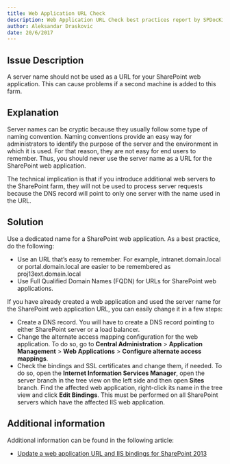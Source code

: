 ```yaml
---
title: Web Application URL Check
description: Web Application URL Check best practices report by SPDocKit checks if the server name was used a URL for the SharePoint web application. 
author: Aleksandar Draskovic
date: 20/6/2017
---
```

## Issue Description
A server name should not be used as a URL for your SharePoint web application. This can cause problems if a second machine is added to this farm.
## Explanation
Server names can be cryptic because they usually follow some type of naming convention. Naming conventions provide an easy way for administrators to identify the purpose of the server and the environment in which it is used. For that reason, they are not easy for end users to remember. Thus, you should never use the server name as a URL for the SharePoint web application.

The technical implication is that if you introduce additional web servers to the SharePoint farm, they will not be used to process server requests because the DNS record will point to only one server with the name used in the URL.
## Solution
Use a dedicated name for a SharePoint web application. As a best practice, do the following:
* Use an URL that’s easy to remember. For example, intranet.domain.local or portal.domain.local are easier to be remembered as proj13ext.domain.local
* Use Full Qualified Domain Names (FQDN) for URLs for SharePoint web applications.

If you have already created a web application and used the server name for the SharePoint web application URL, you can easily change it in a few steps:

* Create a DNS record. You will have to create a DNS record pointing to either SharePoint server or a load balancer.
* Change the alternate access mapping configuration for the web application. To do so, go to **Central Administration** > **Application Management** > **Web Applications** > **Configure alternate access mappings**.
* Check the bindings and SSL certificates and change them, if needed. To do so, open the **Internet Information Services Manager**, open the server branch in the tree view on the left side and then open **Sites** branch. Find the affected web application, right-click its name in the tree view and click **Edit Bindings**. This must be performed on all SharePoint servers which have the affected IIS web application.
## Additional information 
Additional information can be found in the following article:
* [Update a web application URL and IIS bindings for SharePoint 2013](https://technet.microsoft.com/en-us/library/cc262366.aspx)